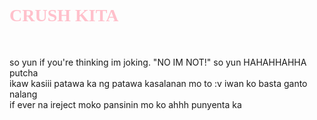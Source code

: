 <!DOCTYPE html>
<html lang="en">
  <head>
    <link rel="stylesheet" href="style.css" />
    <meta charset="UTF-8" />
    <meta http-equiv="X-UA-Compatible" content="IE=edge" />
    <meta name="viewport" content="width=device-width, initial-scale=1.0" />
    <title>ako nalang kasii!</title>
    <script type="text/javascript">
      confirm("Suntukan nalang");
      alert("eme");
      alert("sinend koto kasii");
      alert("zoe");
      alert("ano may gusto akong sabihin sayo AHHAHAFHFHA");
    </script>
    <style>
      .lol {
        border-radius: 50px;
        border: 50px;
      }
      .LMFAO {
        font-family: cursive;
      }
      body {
        background-size: 100%;
      }
    </style>
  </head>
  <body background="file:///C:/Users/HP-PC/Desktop/Confession/images/ZOE.png">
    <div class="LMFAO"><h1 style="color: pink" font-family>CRUSH KITA</h1></div>
    <br />
    <img src="https://media.tenor.com/s--312__jnoAAAAM/kermit-kermit-love.giff" alt="" />
    <br />
    <div class="lol">
      <p>
        so yun if you're thinking im joking. "NO IM NOT!" so yun HAHAHHAHHA
        putcha
        <br />
        ikaw kasiii patawa ka ng patawa kasalanan mo to :v iwan ko basta ganto
        nalang
        <br />
        if ever na ireject moko pansinin mo ko ahhh punyenta ka
      </p>
    </div>
  </body>
</html>
